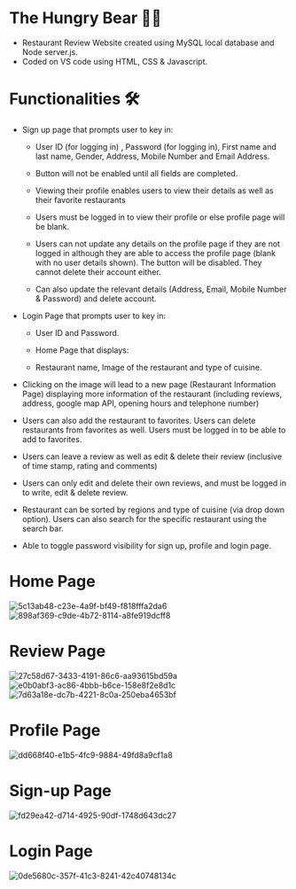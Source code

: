 # The Hungry Bear 🐻🍴
- Restaurant Review Website created using MySQL local database and Node server.js.
- Coded on VS code using HTML, CSS & Javascript.

# Functionalities 🛠️
- Sign up page that prompts user to key in:

  - User ID (for logging in) , Password (for logging in), First name and last name,  Gender, Address,  Mobile Number and Email Address.

  - Button will not be enabled until all fields are completed.

  - Viewing their profile enables users to view their details as well as their favorite restaurants

  - Users must be logged in to view their profile or else profile page will be blank. 

  - Users can not update any details on the profile page if they are not logged in although they are able to access the profile page (blank with no user details shown). The button will be disabled. They cannot delete their account either. 

  - Can also update the relevant details (Address, Email, Mobile Number & Password) and delete account.

- Login Page that prompts user to key in:

  - User ID and Password.

  - Home Page that displays:

  - Restaurant name, Image of the restaurant and type of cuisine.

- Clicking on the image will lead to a new page (Restaurant Information Page) displaying more information of the restaurant (including reviews, address, google map API, opening hours and telephone number)

- Users can also add the restaurant to favorites. Users can delete restaurants from favorites as well. Users must be logged in to be able to add to favorites.

- Users can leave a review as well as edit & delete their review (inclusive of time stamp, rating and comments)

- Users can only edit and delete their own reviews, and must be logged in to write, edit & delete review. 

- Restaurant can be sorted by regions and type of cuisine (via drop down option). Users can also search for the specific restaurant using the search bar. 

- Able to toggle password visibility for sign up, profile and login page.

# Home Page 
![5c13ab48-c23e-4a9f-bf49-f818fffa2da6](https://user-images.githubusercontent.com/100062535/154890310-ce5cad53-2efb-43a7-9211-309eaa5b1613.jpg)
![898af369-c9de-4b72-8114-a8fe919dcff8](https://user-images.githubusercontent.com/100062535/154890395-dd928023-bbb8-42ac-aeee-91ed071a45f4.jpg)

# Review Page
![27c58d67-3433-4191-86c6-aa93615bd59a](https://user-images.githubusercontent.com/100062535/154891294-cc6a8400-d953-45dc-b698-c88ca3238b0c.jpg)
![e0b0abf3-ac86-4bbb-b6ce-158e8f2e8d1c](https://user-images.githubusercontent.com/100062535/154891300-f8921226-1c45-4c01-ac66-4732217a424d.jpg)
![7d63a18e-dc7b-4221-8c0a-250eba4653bf](https://user-images.githubusercontent.com/100062535/154891309-d4f89bc5-2a31-40b3-863c-ed2f3235cc08.jpg)

# Profile Page
![dd668f40-e1b5-4fc9-9884-49fd8a9cf1a8](https://user-images.githubusercontent.com/100062535/154891583-963a89c4-1ef8-410e-b862-28e028ce2c06.jpg)
# Sign-up Page
![fd29ea42-d714-4925-90df-1748d643dc27](https://user-images.githubusercontent.com/100062535/154891862-fd26a3c9-676d-4c63-acb0-e64850a74874.jpg)
# Login Page
![0de5680c-357f-41c3-8241-42c40748134c](https://user-images.githubusercontent.com/100062535/154891871-01c285e7-b636-473f-9ae0-530aee457a61.jpg)


